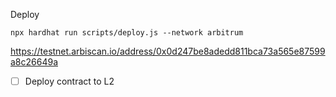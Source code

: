 Deploy

```shell
npx hardhat run scripts/deploy.js --network arbitrum
```

https://testnet.arbiscan.io/address/0x0d247be8adedd811bca73a565e87599a8c26649a

- [ ] Deploy contract to L2
